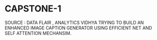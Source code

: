 # CAPSTONE-1
SOURCE : DATA FLAIR , ANALYTICS VIDHYA
TRYING TO BUILD AN ENHANCED IMAGE CAPTION GENERATOR USING EFFICIENT NET AND SELF ATTENTION MECHANSIM.

